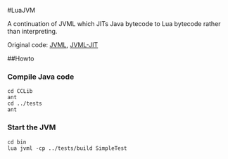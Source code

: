 #LuaJVM


A continuation of JVML which JITs Java bytecode to Lua bytecode rather than interpreting.

Original code: [JVML](https://github.com/ds84182/JVML), [JVML-JIT](https://github.com/Yevano/JVML-JIT )

##Howto
### Compile Java code

    cd CCLib
    ant
    cd ../tests
    ant

### Start the JVM

    cd bin
    lua jvml -cp ../tests/build SimpleTest
